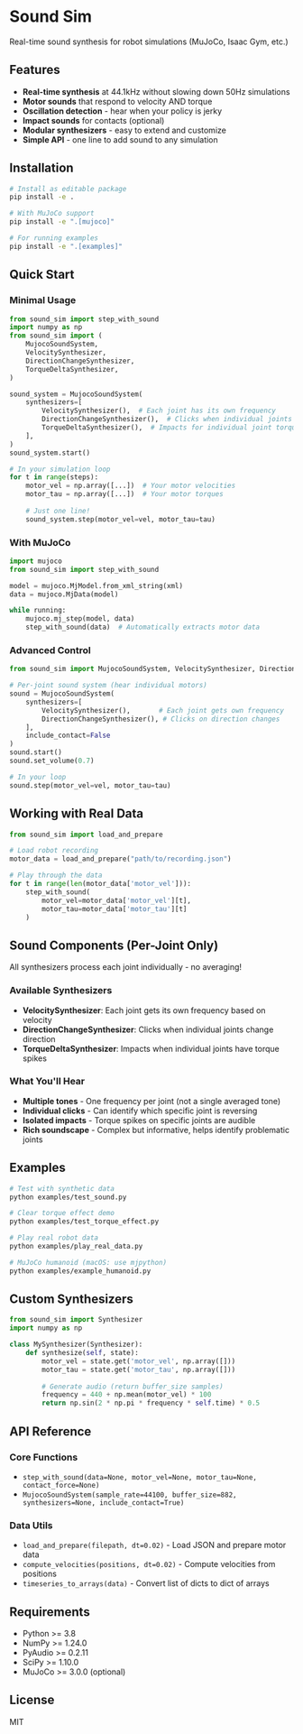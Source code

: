 # Sound Sim

Real-time sound synthesis for robot simulations (MuJoCo, Isaac Gym, etc.)

## Features

- **Real-time synthesis** at 44.1kHz without slowing down 50Hz simulations
- **Motor sounds** that respond to velocity AND torque
- **Oscillation detection** - hear when your policy is jerky
- **Impact sounds** for contacts (optional)
- **Modular synthesizers** - easy to extend and customize
- **Simple API** - one line to add sound to any simulation

## Installation

```bash
# Install as editable package
pip install -e .

# With MuJoCo support
pip install -e ".[mujoco]"

# For running examples
pip install -e ".[examples]"
```

## Quick Start

### Minimal Usage

```python
from sound_sim import step_with_sound
import numpy as np
from sound_sim import (
    MujocoSoundSystem,
    VelocitySynthesizer,
    DirectionChangeSynthesizer,
    TorqueDeltaSynthesizer,
)

sound_system = MujocoSoundSystem(
    synthesizers=[
        VelocitySynthesizer(),  # Each joint has its own frequency
        DirectionChangeSynthesizer(),  # Clicks when individual joints reverse
        TorqueDeltaSynthesizer(),  # Impacts for individual joint torque spikes
    ],
)
sound_system.start()

# In your simulation loop
for t in range(steps):
    motor_vel = np.array([...])  # Your motor velocities
    motor_tau = np.array([...])  # Your motor torques
    
    # Just one line!
    sound_system.step(motor_vel=vel, motor_tau=tau)
```

### With MuJoCo

```python
import mujoco
from sound_sim import step_with_sound

model = mujoco.MjModel.from_xml_string(xml)
data = mujoco.MjData(model)

while running:
    mujoco.mj_step(model, data)
    step_with_sound(data)  # Automatically extracts motor data
```

### Advanced Control

```python
from sound_sim import MujocoSoundSystem, VelocitySynthesizer, DirectionChangeSynthesizer

# Per-joint sound system (hear individual motors)
sound = MujocoSoundSystem(
    synthesizers=[
        VelocitySynthesizer(),       # Each joint gets own frequency
        DirectionChangeSynthesizer(), # Clicks on direction changes
    ],
    include_contact=False
)
sound.start()
sound.set_volume(0.7)

# In your loop
sound.step(motor_vel=vel, motor_tau=tau)
```

## Working with Real Data

```python
from sound_sim import load_and_prepare

# Load robot recording
motor_data = load_and_prepare("path/to/recording.json")

# Play through the data
for t in range(len(motor_data['motor_vel'])):
    step_with_sound(
        motor_vel=motor_data['motor_vel'][t],
        motor_tau=motor_data['motor_tau'][t]
    )
```

## Sound Components (Per-Joint Only)

All synthesizers process each joint individually - no averaging!

### Available Synthesizers

- **VelocitySynthesizer**: Each joint gets its own frequency based on velocity
- **DirectionChangeSynthesizer**: Clicks when individual joints change direction  
- **TorqueDeltaSynthesizer**: Impacts when individual joints have torque spikes

### What You'll Hear

- **Multiple tones** - One frequency per joint (not a single averaged tone)
- **Individual clicks** - Can identify which specific joint is reversing
- **Isolated impacts** - Torque spikes on specific joints are audible
- **Rich soundscape** - Complex but informative, helps identify problematic joints

## Examples

```bash
# Test with synthetic data
python examples/test_sound.py

# Clear torque effect demo
python examples/test_torque_effect.py

# Play real robot data
python examples/play_real_data.py

# MuJoCo humanoid (macOS: use mjpython)
python examples/example_humanoid.py
```

## Custom Synthesizers

```python
from sound_sim import Synthesizer
import numpy as np

class MySynthesizer(Synthesizer):
    def synthesize(self, state):
        motor_vel = state.get('motor_vel', np.array([]))
        motor_tau = state.get('motor_tau', np.array([]))
        
        # Generate audio (return buffer_size samples)
        frequency = 440 + np.mean(motor_vel) * 100
        return np.sin(2 * np.pi * frequency * self.time) * 0.5
```

## API Reference

### Core Functions

- `step_with_sound(data=None, motor_vel=None, motor_tau=None, contact_force=None)`
- `MujocoSoundSystem(sample_rate=44100, buffer_size=882, synthesizers=None, include_contact=True)`

### Data Utils

- `load_and_prepare(filepath, dt=0.02)` - Load JSON and prepare motor data
- `compute_velocities(positions, dt=0.02)` - Compute velocities from positions
- `timeseries_to_arrays(data)` - Convert list of dicts to dict of arrays

## Requirements

- Python >= 3.8
- NumPy >= 1.24.0
- PyAudio >= 0.2.11
- SciPy >= 1.10.0
- MuJoCo >= 3.0.0 (optional)

## License

MIT